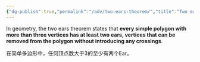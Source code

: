 ```yaml
---
{"dg-publish":true,"permalink":"/adv/two-ears-theorem/","title":"Two ears theorem","noteIcon":""}
---
```



In geometry, the two ears theorem states that **every simple polygon with more than three vertices has at least two ears, vertices that can be removed from the polygon without introducing any crossings**.

在简单多边形中，任何顶点数大于3的至少有两个Ear。